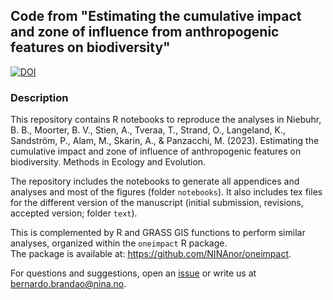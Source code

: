 ## Code from "Estimating the cumulative impact and zone of influence from anthropogenic features on biodiversity"

[![DOI](https://zenodo.org/badge/428984852.svg)](https://zenodo.org/badge/latestdoi/428984852)

### Description

This repository contains R notebooks to reproduce the analyses in Niebuhr, B. B., Moorter, B. V., Stien, A., Tveraa, T., Strand, O., Langeland, K., Sandström, P., Alam, M., Skarin, A., & Panzacchi, M. (2023). Estimating the cumulative impact and zone of influence of anthropogenic features on biodiversity. Methods in Ecology and Evolution.

The repository includes the notebooks to generate all appendices and analyses and most of the figures (folder `notebooks`). It also includes tex files for the different version of the manuscript (initial submission, revisions, accepted version; folder `text`).

This is complemented by R and GRASS GIS functions to perform similar analyses, organized within the `oneimpact` R package.  
The package is available at: https://github.com/NINAnor/oneimpact.

For questions and suggestions, open an [issue](https://github.com/bniebuhr/cumulative_zoi_paper/issues/new/choose) or write us at bernardo.brandao@nina.no.
